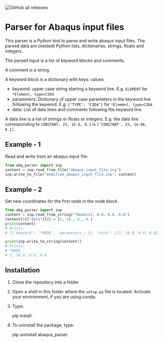 ![GitHub all releases](https://img.shields.io/github/downloads/mrettl/parser_for_abaqus_input_files/total)

# Parser for Abaqus input files

This parser is a Python tool to parse and write abaqus input files.
The parsed data are (nested) Python lists, dictionaries, strings, floats and integers.

The parsed input is a list of keyword blocks and comments.

A comment is a string.

A keyword block is a dictionary with keys: values

- keyword: upper case string starting a keyword line. E.g. `ELEMENT` for `*Element, type=C3D4`
- parameters: Dictionary of upper case parameters in the keyword line following the keyword.
  E.g. `{"TYPE": "C3D4"}` for ``*Element, type=C3D4``
- data: List of data lines and comments following the keyword line

A data line is a list of strings or floats or integers. 
E.g. the data line corresponding to `CONSTANT, 23, 1E-6, 0.1`
is `['CONSTANT', 23, 1e-06, 0.1]`.

## Example - 1

Read and write from an abaqus input file:

```python
from abq_parser import inp
content = inp.read_from_file("abaqus_input_file.inp")
inp.write_to_file("modified_abaqus_input_file.inp", content)
```

## Example - 2

Set new coordinates for the first node in the node block.

```python
from abq_parser import inp
content = inp.read_from_string("*Node\n1, 0.0, 0.0, 0.0")
content[0]["data"][0] = [1, 10., 0., 0.]
print(content)
# Prints: 
# [{'keyword': '*NODE', 'parameters': {}, 'data': [[1, 10.0, 0.0, 0.0]]}]

print(inp.write_to_string(content))
# Prints:
# *NODE
# 1, 10.0, 0.0, 0.0
```

## Installation

1. Clone the repository into a folder
2. Open a shell in this folder where the `setup.py` file is located.
   Activate your environment, if you are using conda.
3. Type:


    pip install .


4. To uninstall the package, type:


    pip uninstall abaqus_parser

